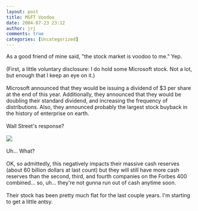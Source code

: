 ```yaml
---
layout: post
title: MSFT Voodoo
date: 2004-07-23 23:12
author: jrj
comments: true
categories: [Uncategorized]
---
```

As a good friend of mine said, "the stock market is voodoo to me." Yep.<br /><br />(First, a little voluntary disclosure: I do hold some Microsoft stock. Not a lot, but enough that I keep an eye on it.)<br /><br />Microsoft announced that they would be issuing a dividend of $3 per share at the end of this year. Additionally, they announced that they would be doubling their standard dividend, and increasing the frequency of distributions. Also, they announced probably the largest stock buyback in the history of enterprise on earth.<br /><br />Wall Street's response?<br /><br /><img src="http://archive.jrj.org/msftchart.gif" /><br /><br />Uh... What?<br /><br />OK, so admittedly, this negatively impacts their massive cash reserves (about 60 billion dollars at last count) but they will still have more cash reserves than the second, third, and fourth companies on the Forbes 400 combined... so, uh... they're not gunna run out of cash anytime soon. <br /><br />Their stock has been pretty much flat for the last couple years. I'm starting to get a little antsy.
